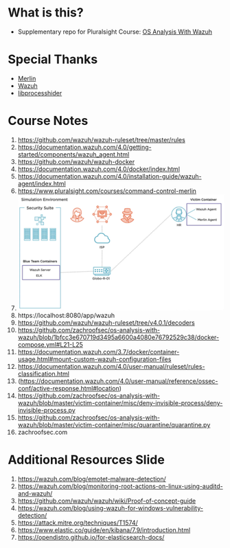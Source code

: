 # What is this?
+ Supplementary repo for Pluralsight Course: [OS Analysis With Wazuh](https://www.pluralsight.com/courses/os-analysis-wazuh)

# Special Thanks
+ [Merlin](https://github.com/Ne0nd0g/merlin)
+ [Wazuh](https://github.com/wazuh/wazuh)
+ [libprocesshider](https://github.com/gianlucaborello/libprocesshider)

# Course Notes
1. https://github.com/wazuh/wazuh-ruleset/tree/master/rules
2. https://documentation.wazuh.com/4.0/getting-started/components/wazuh_agent.html
3. https://github.com/wazuh/wazuh-docker
4. https://documentation.wazuh.com/4.0/docker/index.html
5. https://documentation.wazuh.com/4.0/installation-guide/wazuh-agent/index.html
6. https://www.pluralsight.com/courses/command-control-merlin
7. ![Diagram](misc/architecture.png)
8. https://localhost:8080/app/wazuh
9. https://github.com/wazuh/wazuh-ruleset/tree/v4.0.1/decoders
10. https://github.com/zachroofsec/os-analysis-with-wazuh/blob/1bfcc3e670719d3495a6600a4080e76792529c38/docker-compose.yml#L21-L25
11. https://documentation.wazuh.com/3.7/docker/container-usage.html#mount-custom-wazuh-configuration-files
12. https://documentation.wazuh.com/4.0/user-manual/ruleset/rules-classification.html
13. (https://documentation.wazuh.com/4.0/user-manual/reference/ossec-conf/active-response.html#location)
14. https://github.com/zachroofsec/os-analysis-with-wazuh/blob/master/victim-container/misc/deny-invisible-process/deny-invisible-process.py
15. https://github.com/zachroofsec/os-analysis-with-wazuh/blob/master/victim-container/misc/quarantine/quarantine.py
16. zachroofsec.com

# Additional Resources Slide
1. https://wazuh.com/blog/emotet-malware-detection/
2. https://wazuh.com/blog/monitoring-root-actions-on-linux-using-auditd-and-wazuh/
3. https://github.com/wazuh/wazuh/wiki/Proof-of-concept-guide
4. https://wazuh.com/blog/using-wazuh-for-windows-vulnerability-detection/
5. https://attack.mitre.org/techniques/T1574/
6. https://www.elastic.co/guide/en/kibana/7.9/introduction.html
7. https://opendistro.github.io/for-elasticsearch-docs/
